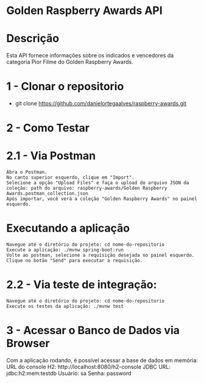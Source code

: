# Golden Raspberry Awards API

# Descrição 
Esta API fornece informações sobre os indicados e vencedores da categoria Pior Filme do Golden Raspberry Awards.

# 1 - Clonar o repositorio
  - git clone https://github.com/danielortegaalves/raspberry-awards.git

# 2 - Como Testar

  # 2.1 - Via Postman
    Abra o Postman.
    No canto superior esquerdo, clique em "Import".
    Selecione a opção "Upload Files" e faça o upload do arquivo JSON da coleção: path do arquivo: raspberry-awards/Golden Raspberry Awards.postman_collection.json
    Após importar, você verá a coleção "Golden Raspberry Awards" no painel esquerdo.
    
   # Executando a aplicação
    Navegue até o diretório do projeto: cd nome-do-repositorio
    Execute a aplicação: ./mvnw spring-boot:run
    Volte ao postman, selecione a requisição desejada no painel esquerdo.
    Clique no botão "Send" para executar a requisição.

  # 2.2 - Via teste de integração:
    Navegue até o diretório do projeto: cd nome-do-repositorio
    Execute os testes da aplicação: ./mvnw test

# 3 - Acessar o Banco de Dados via Browser
Com a aplicação rodando, é possível acessar a base de dados em memória: 
URL do console H2: http://localhost:8080/h2-console
JDBC URL: jdbc:h2:mem:testdb
Usuário: sa
Senha: password
